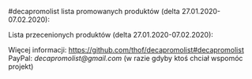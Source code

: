 #decapromolist lista promowanych produktów (delta 27.01.2020-07.02.2020):


Lista przecenionych produktów (delta 27.01.2020-07.02.2020):

Więcej informacji: https://github.com/thof/decapromolist#decapromolist  
PayPal: _decapromolist@gmail.com_ (w razie gdyby ktoś chciał wspomóc projekt)  
